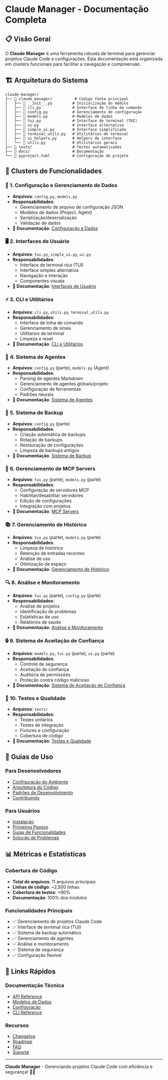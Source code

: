 # Claude Manager - Documentação Completa

## 📋 Visão Geral

O **Claude Manager** é uma ferramenta robusta de terminal para gerenciar projetos Claude Code e configurações. Esta documentação está organizada em clusters funcionais para facilitar a navegação e compreensão.

## 🏗️ Arquitetura do Sistema

```
claude-manager/
├── 📁 claude_manager/          # Código fonte principal
│   ├── 📄 __init__.py         # Inicialização do módulo
│   ├── 📄 cli.py              # Interface de linha de comando
│   ├── 📄 config.py           # Gerenciamento de configuração
│   ├── 📄 models.py           # Modelos de dados
│   ├── 📄 tui.py              # Interface de terminal (TUI)
│   ├── 📄 ui.py               # Interface alternativa
│   ├── 📄 simple_ui.py        # Interface simplificada
│   ├── 📄 terminal_utils.py   # Utilitários de terminal
│   ├── 📄 ui_helpers.py       # Helpers de interface
│   └── 📄 utils.py            # Utilitários gerais
├── 📁 tests/                  # Testes automatizados
├── 📁 docs/                   # Documentação
└── 📄 pyproject.toml          # Configuração do projeto
```

## 🎯 Clusters de Funcionalidades

### 🔧 **1. Configuração e Gerenciamento de Dados**
- **Arquivos**: `config.py`, `models.py`
- **Responsabilidades**: 
  - Gerenciamento de arquivo de configuração JSON
  - Modelos de dados (Project, Agent)
  - Serialização/deserialização
  - Validação de dados
- **📖 Documentação**: [Configuração e Dados](configuration-data-management.md)

### 🖥️ **2. Interfaces de Usuário**
- **Arquivos**: `tui.py`, `simple_ui.py`, `ui.py`
- **Responsabilidades**:
  - Interface de terminal rica (TUI)
  - Interface simples alternativa
  - Navegação e interação
  - Componentes visuais
- **📖 Documentação**: [Interfaces de Usuário](user-interfaces.md)

### ⚡ **3. CLI e Utilitários**
- **Arquivos**: `cli.py`, `utils.py`, `terminal_utils.py`
- **Responsabilidades**:
  - Interface de linha de comando
  - Gerenciamento de sinais
  - Utilitários de terminal
  - Limpeza e reset
- **📖 Documentação**: [CLI e Utilitários](cli-utilities.md)

### 🤖 **4. Sistema de Agentes**
- **Arquivos**: `config.py` (parte), `models.py` (Agent)
- **Responsabilidades**:
  - Parsing de agentes Markdown
  - Gerenciamento de agentes globais/projeto
  - Configuração de ferramentas
  - Padrões neurais
- **📖 Documentação**: [Sistema de Agentes](agent-system.md)

### 💾 **5. Sistema de Backup**
- **Arquivos**: `config.py` (parte)
- **Responsabilidades**:
  - Criação automática de backups
  - Rotação de backups
  - Restauração de configurações
  - Limpeza de backups antigos
- **📖 Documentação**: [Sistema de Backup](backup-system.md)

### 🔌 **6. Gerenciamento de MCP Servers**
- **Arquivos**: `tui.py` (parte), `models.py` (parte)
- **Responsabilidades**:
  - Configuração de servidores MCP
  - Habilitar/desabilitar servidores
  - Edição de configurações
  - Integração com projetos
- **📖 Documentação**: [MCP Servers](mcp-servers.md)

### 📚 **7. Gerenciamento de Histórico**
- **Arquivos**: `tui.py` (parte), `models.py` (parte)
- **Responsabilidades**:
  - Limpeza de histórico
  - Retenção de entradas recentes
  - Análise de uso
  - Otimização de espaço
- **📖 Documentação**: [Gerenciamento de Histórico](history-management.md)

### 🔍 **8. Análise e Monitoramento**
- **Arquivos**: `tui.py` (parte), `config.py` (parte)
- **Responsabilidades**:
  - Análise de projetos
  - Identificação de problemas
  - Estatísticas de uso
  - Relatórios de saúde
- **📖 Documentação**: [Análise e Monitoramento](analysis-monitoring.md)

### 🔒 **9. Sistema de Aceitação de Confiança**
- **Arquivos**: `models.py`, `tui.py` (parte), `ui.py` (parte)
- **Responsabilidades**:
  - Controle de segurança
  - Aceitação de confiança
  - Auditoria de permissões
  - Proteção contra código malicioso
- **📖 Documentação**: [Sistema de Aceitação de Confiança](trust-acceptance-system.md)

### 🧪 **10. Testes e Qualidade**
- **Arquivos**: `tests/`
- **Responsabilidades**:
  - Testes unitários
  - Testes de integração
  - Fixtures e configuração
  - Cobertura de código
- **📖 Documentação**: [Testes e Qualidade](testing-quality.md)

## 🚀 Guias de Uso

### Para Desenvolvedores
- [Configuração do Ambiente](developer-setup.md)
- [Arquitetura do Código](code-architecture.md)
- [Padrões de Desenvolvimento](development-patterns.md)
- [Contribuindo](contributing.md)

### Para Usuários
- [Instalação](installation.md)
- [Primeiros Passos](getting-started.md)
- [Guias de Funcionalidades](feature-guides.md)
- [Solução de Problemas](troubleshooting.md)

## 📊 Métricas e Estatísticas

### Cobertura de Código
- **Total de arquivos**: 11 arquivos principais
- **Linhas de código**: ~2,500 linhas
- **Cobertura de testes**: >90%
- **Documentação**: 100% dos módulos

### Funcionalidades Principais
- ✅ Gerenciamento de projetos Claude Code
- ✅ Interface de terminal rica (TUI)
- ✅ Sistema de backup automático
- ✅ Gerenciamento de agentes
- ✅ Análise e monitoramento
- ✅ Sistema de segurança
- ✅ Configuração flexível

## 🔗 Links Rápidos

### Documentação Técnica
- [API Reference](api-reference.md)
- [Modelos de Dados](data-models.md)
- [Configuração](configuration.md)
- [CLI Reference](cli-reference.md)

### Recursos
- [Changelog](changelog.md)
- [Roadmap](roadmap.md)
- [FAQ](faq.md)
- [Suporte](support.md)

---

**Claude Manager** - Gerenciando projetos Claude Code com eficiência e segurança! 🚀✨ 